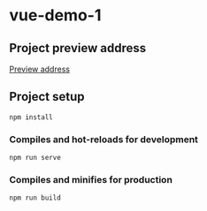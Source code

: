 <!--
 * @Author: Amero
 * @Date: 2022-01-11 21:30:34
 * @LastEditors: Amero
 * @LastEditTime: 2022-02-24 03:16:14
 * @FilePath: \vue-demo-1\README.md
-->
# vue-demo-1

## Project preview address

 [Preview address](http://123.57.7.40:5057)


## Project setup
```
npm install
```

### Compiles and hot-reloads for development
```
npm run serve
```

### Compiles and minifies for production
```
npm run build
```

